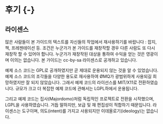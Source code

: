 
# 후기 {-}

## 라이센스

많은 사람들이 본 가이드의 텍스트를 자신들의 작업에서 재사용하기를 바랍니다 : 잡지, 책, 프레젠테이션 등. 
조건은 누군가가 본 가이드를 재창작할 경우 다른 사람도 또 다시 재창작 할 수 있어야 합니다. 
누군가가 재창작된 대상을 통하여 수익을 얻는 것은 영광이며 이의는 없습니다.
본 가이드는 cc-by-sa 라이센스로 공개하고 있습니다.

예제 소스 코드는 GPL로 공개하였지만 곧 제대로 운용되지 않는 것을 알 수 있었습니다.
예제 소스 코드의 조각들을 다양한 용도로 재사용하여 ØMQ가 광범위하게 사용되길 희망하였지만 잘 되지 않았습니다. 그래서 예제 코드의 라이선스를 MIT/X11로 전환하였습니다.
규모가 크고 더 복잡한 예제 코드에 관해서는 LGPL하에서 운용됩니다.

그리고 예제 코드는 집사(Majordomo)처럼 독립적인 프로젝트로 전환을 시작했으며, LGPL을 사용하였습니다. 거듭 말하지만, 보급 및 재 편집성이 적합하기 때문입니다.
라이센스는 도구이며, 의도(intent)를 가지고 사용되지만 이데올로기(ideology)는 없습니다.
